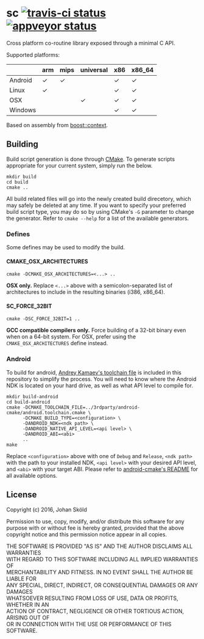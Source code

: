 sc [![travis-ci status](https://travis-ci.org/rhoot/sc.svg?branch=master)](https://travis-ci.org/rhoot/sc) [![appveyor status](https://ci.appveyor.com/api/projects/status/github/rhoot/sc?branch=master&svg=true)](https://ci.appveyor.com/project/rhoot/sc/branch/master)
==

Cross platform co-routine library exposed through a minimal C API.

Supported platforms:

|         | arm | mips | universal | x86 | x86_64 |
|---------|-----|------|-----------|-----|--------|
| Android |  ✓  |   ✓  |           |  ✓  |    ✓   |
| Linux   |  ✓  |      |           |  ✓  |    ✓   |
| OSX     |     |      |     ✓     |  ✓  |    ✓   |
| Windows |     |      |           |  ✓  |    ✓   |

Based on assembly from [boost::context].

Building
--------

Build script generation is done through [CMake]. To generate scripts
appropriate for your current system, simply run the below.

    mkdir build
    cd build
    cmake ..

All build related files will go into the newly created build direcetory, which
may safely be deleted at any time. If you want to specify your preferred build
script type, you may do so by using CMake's `-G` parameter to change the
generator. Refer to `cmake --help` for a list of the available generators.

### Defines

Some defines may be used to modify the build.

#### CMAKE_OSX_ARCHITECTURES

    cmake -DCMAKE_OSX_ARCHITECTURES=<...> ..

**OSX only.** Replace `<...>` above with a semicolon-separated list of
architectures to include in the resulting binaries (i386, x86_64).

#### SC_FORCE_32BIT

    cmake -DSC_FORCE_32BIT=1 ..

**GCC compatible compilers only.** Force building of a 32-bit binary even when
on a 64-bit system. For OSX, prefer using the `CMAKE_OSX_ARCHITECTURES` define
instead.

### Android

To build for android, [Andrey Kamaev's toolchain file][android-cmake] is
included in this repository to simplify the process. You will need to know
where the Android NDK is located on your hard drive, as well as what API level
to compile for.

    mkdir build-android
    cd build-android
    cmake -DCMAKE_TOOLCHAIN_FILE=../3rdparty/android-cmake/android.toolchain.cmake \
          -DCMAKE_BUILD_TYPE=<configuration> \
          -DANDROID_NDK=<ndk path> \
          -DANDROID_NATIVE_API_LEVEL=<api level> \
          -DANDROID_ABI=<abi>
          ..
    make

Replace `<configuration>` above with one of `Debug` and `Release`, `<ndk path>`
with the path to your installed NDK, `<api level>` with your desired API level,
and `<abi>` with your target ABI. Please refer to [android-cmake's README] for
all available options.

License
-------

Copyright (c) 2016, Johan Sköld

Permission to use, copy, modify, and/or distribute this software for any  
purpose with or without fee is hereby granted, provided that the above  
copyright notice and this permission notice appear in all copies.

THE SOFTWARE IS PROVIDED "AS IS" AND THE AUTHOR DISCLAIMS ALL WARRANTIES  
WITH REGARD TO THIS SOFTWARE INCLUDING ALL IMPLIED WARRANTIES OF  
MERCHANTABILITY AND FITNESS. IN NO EVENT SHALL THE AUTHOR BE LIABLE FOR  
ANY SPECIAL, DIRECT, INDIRECT, OR CONSEQUENTIAL DAMAGES OR ANY DAMAGES  
WHATSOEVER RESULTING FROM LOSS OF USE, DATA OR PROFITS, WHETHER IN AN  
ACTION OF CONTRACT, NEGLIGENCE OR OTHER TORTIOUS ACTION, ARISING OUT OF  
OR IN CONNECTION WITH THE USE OR PERFORMANCE OF THIS SOFTWARE.

[android-cmake]:          https://github.com/taka-no-me/android-cmake "taka-no-me/android-cmake"
[android-cmake's README]: 3rdparty/android-cmake/README.md            "android-cmake's README"
[boost::context]:         https://github.com/boostorg/context         "boostorg/context"
[CMake]:                  https://cmake.org                           "CMake"

